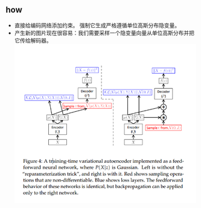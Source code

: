 ## how

* 直接给编码网络添加约束。 强制它生成严格遵循单位高斯分布隐变量。
* 产生新的图片现在很容易：我们需要采样一个隐变量向量从单位高斯分布并把它传给解码器。
![](readme/24.003-AVE_网络架构.png)
